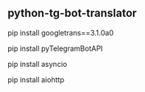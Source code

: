 ## python-tg-bot-translator

pip install googletrans==3.1.0a0


pip install pyTelegramBotAPI


pip install asyncio


pip install aiohttp